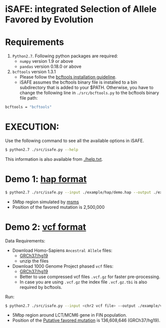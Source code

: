 iSAFE: **i**ntegrated **S**election of **A**llele **F**avored by **E**volution
==========

Requirements
==========
1. ```Python2.7```. Following python packages are required:
    - ```numpy``` version 1.9 or above
    - ```pandas``` version 0.18.0 or above
2. ```bcftools``` version 1.3.1
    - Please follow the [bcftools installation guideline](http://www.htslib.org/download/).
    - iSAFE assumes the bcftools binary file is installed to a bin subdirectory that is added to your $PATH. Otherwise, you have to change the following line in ```./src/bcftools.py``` to the bcftools binary file path: 
```sh
bcftools = "bcftools"
```

EXECUTION:
===========
Use the following command to see all the available options in iSAFE.
 
```sh
$ python2.7 ./src/isafe.py --help
```
This information is also available from [./help.txt](https://github.com/alek0991/iSAFE/blob/master/help.txt).

Demo 1: [hap format](https://github.com/alek0991/iSAFE/blob/master/example/hap/hap_format.md)
===========
```sh
$ python2.7 ./src/isafe.py --input ./example/hap/demo.hap --output ./example/hap/demo --format hap
```
* 5Mbp region simulated by [msms](http://www.mabs.at/ewing/msms/index.shtml)
* Position of the favored mutation is 2,500,000
 
Demo 2: [vcf format](https://samtools.github.io/hts-specs/VCFv4.2.pdf)
===========
Data Requirements:
*  Download Homo-Sapiens ```Ancestral Allele``` files:
    - [GRCh37/hg19](http://ftp.ensembl.org/pub/release-75/fasta/ancestral_alleles/)
    - unzip the files 
* Download 1000 Genome Project phased ```vcf``` files:
    - [GRCh37/hg19](http://ftp.1000genomes.ebi.ac.uk/vol1/ftp/release/20130502/)
    - Better to use compressed vcf files ```.vcf.gz``` for faster pre-processing.   
    - In case you are using ```.vcf.gz``` the index file ```.vcf.gz.tbi``` is also required by bcftools.

Run:
```sh
$ python2.7 ./src/isafe.py --input <chr2 vcf file> --output ./example/vcf/LCT --region 2:134108646-139108646 --AA <chr2 Ancestral Allele file> --vcf-cont <chr2 vcf file> --sample-case ./example/vcf/case.sample --sample-cont ./example/vcf/cont.sample
```
* 5Mbp region around LCT/MCM6 gene in FIN population. 
* Position of the [Putative favored mutation](http://www.nature.com/ng/journal/v30/n2/full/ng826.html) is 136,608,646 (GRCh37/hg19).


